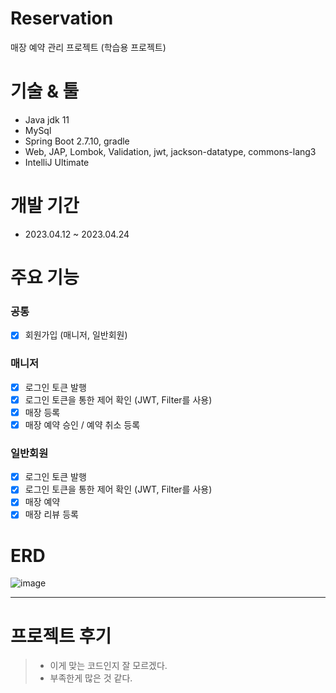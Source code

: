 # Reservation
매장 예약 관리 프로젝트 (학습용 프로젝트)

# 기술 & 툴
- Java jdk 11
- MySql
- Spring Boot 2.7.10, gradle
- Web, JAP, Lombok, Validation, jwt, jackson-datatype, commons-lang3
- IntelliJ Ultimate

# 개발 기간
- 2023.04.12 ~ 2023.04.24

# 주요 기능
### 공통
- [x] 회원가입 (매니저, 일반회원)

### 매니저
- [x] 로그인 토큰 발행
- [x] 로그인 토큰을 통한 제어 확인 (JWT, Filter를 사용)
- [x] 매장 등록
- [x] 매장 예약 승인 / 예약 취소 등록

### 일반회원
- [x] 로그인 토큰 발행
- [x] 로그인 토큰을 통한 제어 확인 (JWT, Filter를 사용)
- [x] 매장 예약
- [x] 매장 리뷰 등록

# ERD
![image](https://user-images.githubusercontent.com/32833969/233989498-e064efda-1a23-4710-9cd6-92b5cb292aa5.png)

***

# 프로젝트 후기
> - 이게 맞는 코드인지 잘 모르겠다.
> - 부족한게 많은 것 같다.
